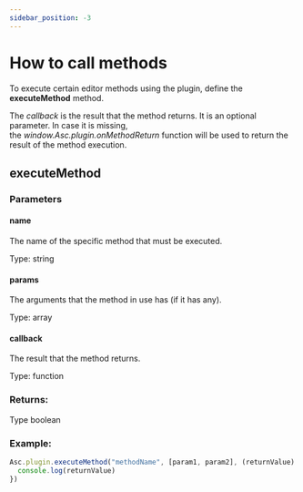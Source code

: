 ```yaml
---
sidebar_position: -3
---
```


# How to call methods

To execute certain editor methods using the plugin, define the **executeMethod** method.

The *callback* is the result that the method returns. It is an optional parameter. In case it is missing, the *window.Asc.plugin.onMethodReturn* function will be used to return the result of the method execution.

## executeMethod

### Parameters

#### name

The name of the specific method that must be executed.

Type: string

#### params

The arguments that the method in use has (if it has any).

Type: array

#### callback

The result that the method returns.

Type: function

### Returns:

Type boolean

### Example:

``` ts
Asc.plugin.executeMethod("methodName", [param1, param2], (returnValue) => {
  console.log(returnValue)
})
```
